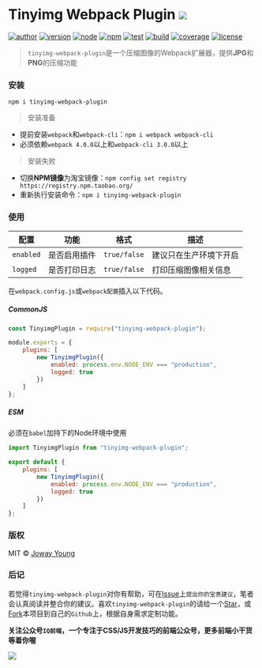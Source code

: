 # Tinyimg Webpack Plugin <img src="https://img.shields.io/badge/img--master-压缩图像的Webpack扩展器-66f.svg">

[![author](https://img.shields.io/badge/author-JowayYoung-f66.svg)](https://github.com/JowayYoung/tinyimg-webpack-plugin)
[![version](https://img.shields.io/badge/version-0.0.3-f66.svg)](https://github.com/JowayYoung/tinyimg-webpack-plugin)
[![node](https://img.shields.io/badge/node-%3E%3D%2010.0.0-3c9.svg)](https://github.com/JowayYoung/tinyimg-webpack-plugin)
[![npm](https://img.shields.io/badge/npm-%3E%3D%205.6.0-3c9.svg)](https://github.com/JowayYoung/tinyimg-webpack-plugin)
[![test](https://img.shields.io/badge/test-passing-f90.svg)](https://github.com/JowayYoung/tinyimg-webpack-plugin)
[![build](https://img.shields.io/badge/build-passing-f90.svg)](https://github.com/JowayYoung/tinyimg-webpack-plugin)
[![coverage](https://img.shields.io/badge/coverage-100%25-09f.svg)](https://github.com/JowayYoung/tinyimg-webpack-plugin)
[![license](https://img.shields.io/badge/license-MIT-09f.svg)](https://github.com/JowayYoung/tinyimg-webpack-plugin)

> `tinyimg-webpack-plugin`是一个压缩图像的Webpack扩展器，提供**JPG**和**PNG**的压缩功能

### 安装

`npm i tinyimg-webpack-plugin`

> 安装准备

- 提前安装`webpack`和`webpack-cli`：`npm i webpack webpack-cli`
- 必须依赖`webpack 4.0.0`以上和`webpack-cli 3.0.0`以上

> 安装失败

- 切换**NPM镜像**为淘宝镜像：`npm config set registry https://registry.npm.taobao.org/`
- 重新执行安装命令：`npm i tinyimg-webpack-plugin`

### 使用

配置|功能|格式|描述
-|-|-|-
`enabled`|是否启用插件|`true/false`|建议只在生产环境下开启
`logged`|是否打印日志|`true/false`|打印压缩图像相关信息

在`webpack.config.js`或`webpack配置`插入以下代码。

##### CommonJS

```js
const TinyimgPlugin = require("tinyimg-webpack-plugin");

module.exports = {
    plugins: [
        new TinyimgPlugin({
            enabled: process.env.NODE_ENV === "production",
            logged: true
        })
    ]
};
```

##### ESM

必须在`babel`加持下的Node环境中使用

```js
import TinyimgPlugin from "tinyimg-webpack-plugin";

export default {
    plugins: [
        new TinyimgPlugin({
            enabled: process.env.NODE_ENV === "production",
            logged: true
        })
    ]
};
```

### 版权

MIT © [Joway Young](https://github.com/JowayYoung)

### 后记

若觉得`tinyimg-webpack-plugin`对你有帮助，可在[Issue](https://github.com/JowayYoung/tinyimg-webpack-plugin/issues)上`提出你的宝贵建议`，笔者会认真阅读并整合你的建议。喜欢`tinyimg-webpack-plugin`的请给一个[Star](https://github.com/JowayYoung/tinyimg-webpack-plugin)，或[Fork](https://github.com/JowayYoung/tinyimg-webpack-plugin)本项目到自己的`Github`上，根据自身需求定制功能。

**关注公众号`IQ前端`，一个专注于CSS/JS开发技巧的前端公众号，更多前端小干货等着你喔**

![](https://static.yangzw.vip/frontend/account/IQ前端公众号.jpg)